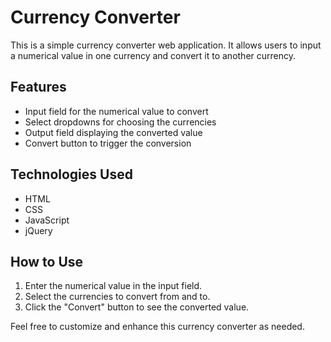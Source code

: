 # Currency Converter

This is a simple currency converter web application. It allows users to input a numerical value in one currency and convert it to another currency.

## Features
- Input field for the numerical value to convert
- Select dropdowns for choosing the currencies
- Output field displaying the converted value
- Convert button to trigger the conversion

## Technologies Used
- HTML
- CSS
- JavaScript
- jQuery

## How to Use
1. Enter the numerical value in the input field.
2. Select the currencies to convert from and to.
3. Click the "Convert" button to see the converted value.

Feel free to customize and enhance this currency converter as needed.
